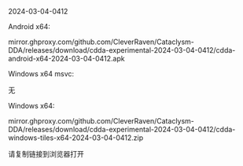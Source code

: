 2024-03-04-0412

Android x64:

mirror.ghproxy.com/github.com/CleverRaven/Cataclysm-DDA/releases/download/cdda-experimental-2024-03-04-0412/cdda-android-x64-2024-03-04-0412.apk

Windows x64 msvc:

无

Windows x64:

mirror.ghproxy.com/github.com/CleverRaven/Cataclysm-DDA/releases/download/cdda-experimental-2024-03-04-0412/cdda-windows-tiles-x64-2024-03-04-0412.zip

请复制链接到浏览器打开

